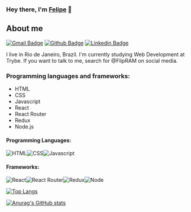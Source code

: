 ### Hey there, I'm [Felipe](https://flipram.github.io/) 👋

## About me
[![Gmail Badge](https://img.shields.io/badge/Gmail-D14836?style=for-the-badge&logo=gmail&logoColor=white&link=mailto:feliperangel277@gmail.com)](mailto:feliperangel277@gmail.com)
[![Github Badge](https://img.shields.io/badge/GitHub-100000?style=for-the-badge&logo=github&logoColor=white&link=https://github.com/FlipRAM)](https://github.com/FlipRAM)
[![Linkedin Badge](https://img.shields.io/badge/LinkedIn-0077B5?style=for-the-badge&logo=linkedin&logoColor=white&link=https://www.linkedin.com/in/dev-felipe-rangel/)](https://www.linkedin.com/in/dev-felipe-rangel/)

I live in Rio de Janeiro, Brazil. I'm currently studying Web Development at Trybe. If you want to talk to me, search for @FlipRAM on social media.

### Programming languages and frameworks:

- HTML
- CSS
- Javascript
- React
- React Router
- Redux
- Node.js

#### Programming Languages:
<img alt="HTML" src="https://img.shields.io/badge/HTML5-E34F26?style=for-the-badge&logo=html5&logoColor=white" /><img alt="CSS" src="https://img.shields.io/badge/CSS3-1572B6?style=for-the-badge&logo=css3&logoColor=white" /><img alt="Javascript" src="https://img.shields.io/badge/JavaScript-323330?style=for-the-badge&logo=javascript&logoColor=F7DF1E" />

#### Frameworks:
<img alt="React" src="https://img.shields.io/badge/React-20232A?style=for-the-badge&logo=react&logoColor=61DAFB" /><img alt="React Router" src="https://img.shields.io/badge/React_Router-CA4245?style=for-the-badge&logo=react-router&logoColor=white" /><img alt="Redux" src="https://img.shields.io/badge/Redux-593D88?style=for-the-badge&logo=redux&logoColor=white" /><img alt="Node" src="https://img.shields.io/badge/Node.js-339933?style=for-the-badge&logo=nodedotjs&logoColor=white" />

[![Top Langs](https://github-readme-stats.vercel.app/api/top-langs/?username=FlipRAM&layout=compact)](https://github.com/FlipRAM/github-readme-stats)


[![Anurag's GitHub stats](https://github-readme-stats.vercel.app/api?username=FlipRAM)](https://github.com/FlipRAM/github-readme-stats)

<!--
**FlipRAM/FlipRAM** is a ✨ _special_ ✨ repository because its `README.md` (this file) appears on your GitHub profile.

Here are some ideas to get you started:

- 🔭 I’m currently working on ...
- 🌱 I’m currently learning ...
- 👯 I’m looking to collaborate on ...
- 🤔 I’m looking for help with ...
- 💬 Ask me about ...
- 📫 How to reach me: ...
- 😄 Pronouns: ...
- ⚡ Fun fact: ...
-->
